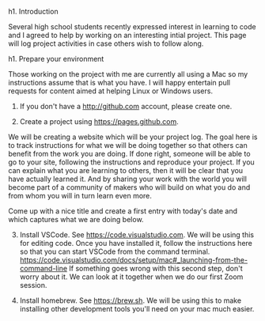 h1. Introduction

Several high school students recently expressed interest in learning to code and I agreed to help by working on an interesting intial project. This page will log  project activities in case others wish to follow along.

h1. Prepare your environment

Those working on the project with me are currently all using a Mac so my instructions assume that is what you have. I will happy entertain pull requests for content aimed at helping Linux or Windows users.


1.  If you don't have a http://github.com account, please create one. 

2. Create a project using https://pages.github.com. 

We will be creating a website which will be your project log. The goal here is to track instructions for what we will be doing together so that others can benefit from the work you are doing. If done right, someone will be able to go to your site, following the instructions and reproduce your project. If you can explain what you are learning to others, then it will be clear that you have actually learned it. And by sharing your work with the world you will become part of a community of makers who will build on what you do and from whom you will in turn learn even more.

Come up with a nice title and create a first entry with today's date and which captures what we are doing below.

3. Install VSCode. See https://code.visualstudio.com.   We will be using this for editing code. Once you have installed it, follow the instructions here so that you can start VSCode from the command terminal.   https://code.visualstudio.com/docs/setup/mac#_launching-from-the-command-line   If something goes wrong with this second step, don't worry about it. We can look at it together when we do our first Zoom session.

4. Install homebrew.  See https://brew.sh.  We will be using this to make installing other development tools you'll need on your mac much easier.


